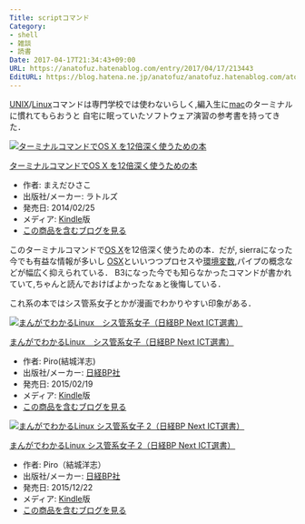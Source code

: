 ```yaml
---
Title: scriptコマンド
Category:
- shell
- 雑談
- 読書
Date: 2017-04-17T21:34:43+09:00
URL: https://anatofuz.hatenablog.com/entry/2017/04/17/213443
EditURL: https://blog.hatena.ne.jp/anatofuz/anatofuz.hatenablog.com/atom/entry/8599973812278688756
---
```


<p><a class="keyword" href="http://d.hatena.ne.jp/keyword/UNIX">UNIX</a>/<a class="keyword" href="http://d.hatena.ne.jp/keyword/Linux">Linux</a>コマンドは専門学校では使わないらしく,編入生に<a class="keyword" href="http://d.hatena.ne.jp/keyword/mac">mac</a>のターミナルに慣れてもらおうと
自宅に眠っていたソフトウェア演習の参考書を持ってきた．</p>

<p><div class="hatena-asin-detail"><a href="http://www.amazon.co.jp/exec/obidos/ASIN/B00IKEIVNQ/hatena-blog-22/"><img src="https://cdn-ak.f.st-hatena.com/images/fotolife/a/anatofuz/20170711/20170711143711.jpg" class="hatena-asin-detail-image" alt="ターミナルコマンドでOS X を12倍深く使うための本" title="ターミナルコマンドでOS X を12倍深く使うための本"></a><div class="hatena-asin-detail-info"><p class="hatena-asin-detail-title"><a href="http://www.amazon.co.jp/exec/obidos/ASIN/B00IKEIVNQ/hatena-blog-22/">ターミナルコマンドでOS X を12倍深く使うための本</a></p><ul><li><span class="hatena-asin-detail-label">作者:</span> まえだひさこ</li><li><span class="hatena-asin-detail-label">出版社/メーカー:</span> ラトルズ</li><li><span class="hatena-asin-detail-label">発売日:</span> 2014/02/25</li><li><span class="hatena-asin-detail-label">メディア:</span> <a class="keyword" href="http://d.hatena.ne.jp/keyword/Kindle">Kindle</a>版</li><li><a href="http://d.hatena.ne.jp/asin/B00IKEIVNQ/hatena-blog-22" target="_blank">この商品を含むブログを見る</a></li></ul></div><div class="hatena-asin-detail-foot"></div></div></p>

<p>このターミナルコマンドで<a class="keyword" href="http://d.hatena.ne.jp/keyword/OS%20X">OS X</a>を12倍深く使うための本．だが, sierraになった今でも有益な情報が多いし
<a class="keyword" href="http://d.hatena.ne.jp/keyword/OSX">OSX</a>といいつつプロセスや<a class="keyword" href="http://d.hatena.ne.jp/keyword/%B4%C4%B6%AD%CA%D1%BF%F4">環境変数</a>,パイプの概念などが幅広く抑えられている．
B3になった今でも知らなかったコマンドが書かれていて,ちゃんと読んでおけばよかったなぁと後悔している．</p>

<p>これ系の本ではシス管系女子とかが漫画でわかりやすい印象がある．</p>

<p><div class="hatena-asin-detail"><a href="http://www.amazon.co.jp/exec/obidos/ASIN/B00TQMFOCW/hatena-blog-22/"><img src="https://cdn-ak.f.st-hatena.com/images/fotolife/a/anatofuz/20170711/20170711143707.jpg" class="hatena-asin-detail-image" alt="まんがでわかるLinux　シス管系女子（日経BP Next ICT選書）" title="まんがでわかるLinux　シス管系女子（日経BP Next ICT選書）"></a><div class="hatena-asin-detail-info"><p class="hatena-asin-detail-title"><a href="http://www.amazon.co.jp/exec/obidos/ASIN/B00TQMFOCW/hatena-blog-22/">まんがでわかるLinux　シス管系女子（日経BP Next ICT選書）</a></p><ul><li><span class="hatena-asin-detail-label">作者:</span> Piro(結城洋志)</li><li><span class="hatena-asin-detail-label">出版社/メーカー:</span> <a class="keyword" href="http://d.hatena.ne.jp/keyword/%C6%FC%B7%D0BP%BC%D2">日経BP社</a></li><li><span class="hatena-asin-detail-label">発売日:</span> 2015/02/19</li><li><span class="hatena-asin-detail-label">メディア:</span> <a class="keyword" href="http://d.hatena.ne.jp/keyword/Kindle">Kindle</a>版</li><li><a href="http://d.hatena.ne.jp/asin/B00TQMFOCW/hatena-blog-22" target="_blank">この商品を含むブログを見る</a></li></ul></div><div class="hatena-asin-detail-foot"></div></div></p>

<p><div class="hatena-asin-detail"><a href="http://www.amazon.co.jp/exec/obidos/ASIN/B019O8NFDC/hatena-blog-22/"><img src="https://cdn-ak.f.st-hatena.com/images/fotolife/a/anatofuz/20170711/20170711143714.jpg" class="hatena-asin-detail-image" alt="まんがでわかるLinux シス管系女子 2（日経BP Next ICT選書）" title="まんがでわかるLinux シス管系女子 2（日経BP Next ICT選書）"></a><div class="hatena-asin-detail-info"><p class="hatena-asin-detail-title"><a href="http://www.amazon.co.jp/exec/obidos/ASIN/B019O8NFDC/hatena-blog-22/">まんがでわかるLinux シス管系女子 2（日経BP Next ICT選書）</a></p><ul><li><span class="hatena-asin-detail-label">作者:</span> Piro（結城洋志）</li><li><span class="hatena-asin-detail-label">出版社/メーカー:</span> <a class="keyword" href="http://d.hatena.ne.jp/keyword/%C6%FC%B7%D0BP%BC%D2">日経BP社</a></li><li><span class="hatena-asin-detail-label">発売日:</span> 2015/12/22</li><li><span class="hatena-asin-detail-label">メディア:</span> <a class="keyword" href="http://d.hatena.ne.jp/keyword/Kindle">Kindle</a>版</li><li><a href="http://d.hatena.ne.jp/asin/B019O8NFDC/hatena-blog-22" target="_blank">この商品を含むブログを見る</a></li></ul></div><div class="hatena-asin-detail-foot"></div></div></p>
